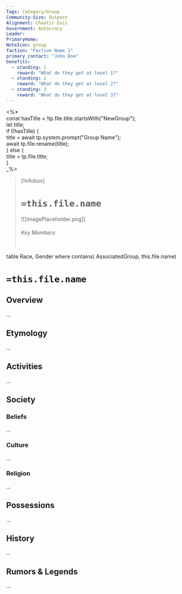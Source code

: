 ```yaml
---
Tags: Category/Group
Community-Size: Outpost
Alignment: Chaotic Evil
Government: Autocracy
Leader:
PrimaryHome:
NoteIcon: group
faction: "Faction Name 1"
primary_contact: "John Doe"
benefits:
  - standing: 1
    reward: "What do they get at level 1?"
  - standing: 2
    reward: "What do they get at level 2?"
  - standing: 3
    reward: "What do they get at level 3?"
---
```



<%*  
const hasTitle = !tp.file.title.startsWith("NewGroup");  
let title;  
if (!hasTitle) {  
title = await tp.system.prompt("Group Name");  
await tp.file.rename(title);  
} else {  
title = tp.file.title;  
}  
_%>

> [!infobox]
> # `=this.file.name`
> ![[ImagePlaceholder.png]]
> ###### Key Members
> ```dataview
table Race, Gender
where contains( AssociatedGroup, this.file.name)

# `=this.file.name`
## Overview
...

## Etymology
...
## Activities
...

## Society
### Beliefs
...
### Culture
...

### Religion
...

## Possessions
...

## History
...

## Rumors & Legends
...


